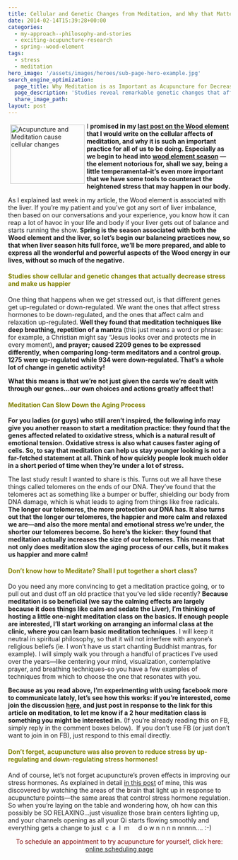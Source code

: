 ```yaml
---
title: Cellular and Genetic Changes from Meditation, and Why that Matters for Keeping your Liver (and you!) Happy.
date: 2014-02-14T15:39:28+00:00
categories:
  - my-approach--philosophy-and-stories
  - exciting-acupuncture-research
  - spring--wood-element
tags:
  - stress
  - meditation
hero_image: '/assets/images/heroes/sub-page-hero-example.jpg'
search_engine_optimization:
  page_title: Why Meditation is as Important as Acupuncture for Decreasing Stress
  page_description: 'Studies reveal remarkable genetic changes that affect how our body responds to stress, from both meditation and acupuncture. '
  share_image_path:
layout: post
---
```

I  <img class="alignleft" style="margin: 5px; border: 0px none;" title="Acupuncture and Meditation cause decrease in stress" src="https://origin.ih.constantcontact.com/fs124/1102844965003/img/181.jpg" alt="Acupuncture and Meditation cause cellular changes" width="168" height="134" name="ACCOUNT.IMAGE.181" align="left" border="0" hspace="5" vspace="5" />**promised in my [last post on the Wood element](http://www.wisdomwaysacupuncture.com/2018/03/30/do-you-feel-the-wood-energy-rising-already-tips-for-staying-sane-as-we-switch-from-winter-to-spring/ "Do you Feel the Wood Element Energy Rising Already?: Tips From the Acupuncture Office for Staying Sane as we Switch from Winter to Spring") that I would write on the cellular affects of meditation, and why it is such an important practice for all of us to be doing. Especially as we begin to head into [wood element season](http://www.wisdomwaysacupuncture.com/2018/05/10/the-wood-element-of-acupuncture-theory/) &#8212; the element notorious for, shall we say, being a little temperamental&#8211;it&#8217;s even more important that we have some tools to counteract the heightened stress that may happen in our body.**

As I explained last week in my article, the Wood element is associated with the liver. If you&#8217;re my patient and you&#8217;ve got any sort of liver imbalance, then based on our conversations and your experience, you know how it can reap a lot of havoc in your life and body if your liver gets out of balance and starts running the show. **Spring is the season associated with both the Wood element and the liver, so let&#8217;s begin our balancing practices now, so that when liver season hits full force, we&#8217;ll be more prepared, and able to express all the wonderful and powerful aspects of the Wood energy in our lives, without so much of the negative.**

#### <span style="color: #808000;"><strong>Studies show cellular and genetic changes that actually decrease stress and make us happier </strong></span>

One thing that happens when we get stressed out, is that different genes get up-regulated or down-regulated. We want the ones that affect stress hormones to be down-regulated, and the ones that affect calm and relaxation up-regulated.  **Well they found that meditation techniques like deep breathing, repetition of a mantra** (this just means a word or phrase: for example, a Christian might say &#8220;Jesus looks over and protects me in every moment)**, and prayer; caused 2209 genes to be expressed differently, when comparing long-term meditators and a control group. 1275 were up-regulated while 934 were down-regulated. That&#8217;s a whole lot of change in genetic activity!** 

**What this means is that we&#8217;re not just given the cards we&#8217;re dealt with through our genes&#8230;our own choices and actions greatly affect that!**

#### <span style="color: #808000;">Meditation Can Slow Down the Aging Process </span>

**For you ladies (or guys) who still aren&#8217;t inspired, the following info may give you another reason to start a meditation practice: they found that the genes affected related to oxidative stress, which is a natural result of emotional tension. Oxidative stress is also what causes faster aging of cells. So, to say that meditation can help us stay younger looking is not a far-fetched statement at all. Think of how quickly people look much older in a short period of time when they&#8217;re under a lot of stress.**

The last study result I wanted to share is this. Turns out we all have these things called telomeres on the ends of our DNA. They&#8217;ve found that the telomeres act as something like a bumper or buffer, shielding our body from DNA damage, which is what leads to aging from things like free radicals. **The longer our telomeres, the more protection our DNA has. It also turns out that the longer our telomeres, the happier and more calm and relaxed we are&#8212;and also the more mental and emotional stress we&#8217;re under, the shorter our telomeres become. So here&#8217;s the kicker: they found that meditation actually increases the size of our telomeres. This means that not only does meditation slow the aging process of our cells, but it makes us happier and more calm!**

#### <span style="color: #808000;"><strong>Don&#8217;t know how to Meditate? Shall I put together a short class? </strong></span>

Do you need any more convincing to get a meditation practice going, or to pull out and dust off an old practice that you&#8217;ve led slide recently?  **Because meditation is so beneficial (we say the calming effects are largely because it does things like calm and sedate the Liver), I&#8217;m thinking of hosting a little one-night meditation class on the basics. If enough people are interested, I&#8217;ll start working on arranging an informal class at the clinic, where you can learn basic meditation techniques**. I will keep it neutral in spiritual philosophy, so that it will not interfere with anyone&#8217;s religious beliefs (ie. I won&#8217;t have us start chanting Buddhist mantras, for example). I will simply walk you through a handful of practices I&#8217;ve used over the years&#8212;like centering your mind, visualization, contemplative prayer, and breathing techniques&#8211;so you have a few examples of techniques from which to choose the one that resonates with you.

**Because as you read above, I&#8217;m experimenting with using facebook more to communicate lately, let&#8217;s see how this works: if you&#8217;re interested, come join the discussion <a href="https://www.facebook.com/WisdomWaysAcupuncture" target="_blank" rel="noopener" shape="rect">here</a>, and just post in response to the link for this article on meditation, to let me know if a 2 hour meditation class is something you might be interested in.** (If you&#8217;re already reading this on FB, simply reply in the comment boxes below).  If you don&#8217;t use FB (or just don&#8217;t want to join in on FB), just respond to this email directly.

#### <span style="color: #808000;">Don&#8217;t forget, acupuncture was also proven to reduce stress by up-regulating and down-regulating stress hormones!</span>

And of course, let&#8217;s not forget acupuncture&#8217;s proven effects in improving our stress hormones. As explained in detail <a href="http://www.wisdomwaysacupuncture.com/2014/01/10/acupuncture-reduces-stress-by-regulating-hormones-new-study-shows/" target="_blank" rel="noopener" shape="rect">in this post</a> of mine, this was discovered by watching the areas of the brain that light up in response to acupuncture points&#8212;the same areas that control stress hormone regulation. So when you&#8217;re laying on the table and wondering how, oh how can this possibly be SO RELAXING&#8230;just visualize those brain centers lighting up, and your channels opening as all your Qi starts flowing smoothly and everything gets a change to just  c  a  l  m     d o w n n n n nnnnn&#8230;. :-)

<p style="text-align: center;">
  <span style="color: #800000;">To schedule an appointment to try acupuncture for yourself, click here:</span> <a title="Online Acupuncture Scheduling" href="http://www.wisdomwaysacupuncture.com/acupuncture-appointment-scheduling/">online scheduling page</a>
</p>